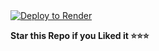 <a href="https://render.com/deploy?repo=https://github.com/Aliscofield/File-Sharing-Bot/blob/main/README.md">
  <img src="https://render.com/images/deploy-to-render-button.svg" alt="Deploy to Render">
</a>


   **Star this Repo if you Liked it ⭐⭐⭐**











